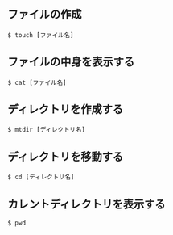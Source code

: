 ## ファイルの作成
`$ touch [ファイル名]`

## ファイルの中身を表示する
`$ cat [ファイル名]`

## ディレクトリを作成する
`$ mtdir [ディレクトリ名]`

## ディレクトリを移動する
`$ cd [ディレクトリ名]`

## カレントディレクトリを表示する
`$ pwd`